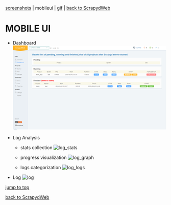 [screenshots](./README.md) | mobileui | [gif](./README_GIT.md) | [back to ScrapydWeb](https://github.com/my8100/scrapydweb)

MOBILE UI
==============================
- Dashboard
![dashboard](./mobileui/dashboard.png)

- Log Analysis
  - stats collection
![log_stats](./mobileui/log_stats.png)

  - progress visualization
![log_graph](./mobileui/log_graph.png)

  - logs categorization
![log_logs](./mobileui/log_logs.png)

- Log
![log](./mobileui/log.png)


[jump to top](#mobile-ui)

[back to ScrapydWeb](https://github.com/my8100/scrapydweb)
